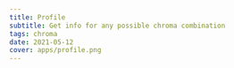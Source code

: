 ```yaml
---
title: Profile
subtitle: Get info for any possible chroma combination
tags: chroma
date: 2021-05-12
cover: apps/profile.png
---
```



<chroma-profile v-model:chroma="chroma" :editable="true" />


<script setup>
import {ref} from 'vue'
const chroma = ref('100000010000')
</script>